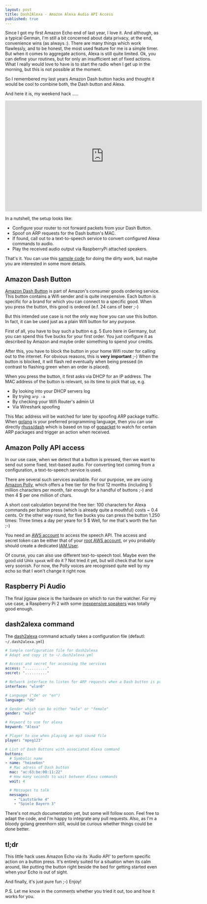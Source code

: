 ```yaml
---
layout: post
title: Dash2Alexa - Amazon Alexa Audio API Access
published: true
---
```

Since I got my first Amazon Echo end of last year, I love it.
And although, as a typical German, I'm still a bit concerned about data privacy, at the end, convenience wins (as always :).
There are many things which work flawlessly, and to be honest, the most used feature for me is a simple timer.
But when it comes to aggregate actions, Alexa is still quite limited.
Ok, you can define your routines, but for only an insufficient set of fixed actions.
What I really would love to have is to start the radio when I get up in the morning, but this is not possible at the moment.

So I remembered my last years Amazon Dash button hacks and thought it would be cool to combine both, the Dash button and Alexa.

And here it is, my weekend hack .....

<!-- more -->

<iframe src="https://player.vimeo.com/video/259570045?byline=0&portrait=0" width="640" height="360" frameborder="0" webkitallowfullscreen mozallowfullscreen allowfullscreen></iframe>

In a nutshell, the setup looks like:

* Configure your router to not forward packets from your Dash Button.
* Spoof on ARP requests for the Dash button's MAC.
* If found, call out to a text-to-speech service to convert configured Alexa commands to audio.
* Play the received audio output via RaspberryPi attached speakers.

That's it.
You can use this [sample code](https://github.com/rhuss/dash2alexa) for doing the dirty work, but maybe you are interested in some more details.

## Amazon Dash Button

[Amazon Dash Button](https://en.wikipedia.org/wiki/Amazon_Dash) is part of Amazon's consumer goods ordering service.
This button contains a Wifi sender and is quite inexpensive.
Each button is specific for a brand for which you can connect to a specific good.
When you press the button, this good is ordered (e.f. 24 cans of beer ;-)

But this intended use case is not the only way how you can use this button.
In fact, it can be used just as a plain Wifi button for any purpose.

First of all, you have to buy such a button e.g. 5 Euro here in Germany, but you can spend this five bucks for your first order.
You just configure it as described by Amazon and maybe order something to spend your credits.

After this, you have to block the button in your home Wifi router for calling out to the internet.
For obvious reasons, this is **very important** ;-)
When the button is blocked, it will flash red eventually when being pressed (in contrast to flashing green when an order is placed).

When you press the button, it first asks via DHCP for an IP address.
The MAC address of the button is relevant, so its time to pick that up, e.g.

* By looking into your DHCP servers log
* By trying `arp -a`
* By checking your Wifi Router's admin UI
* Via Wireshark spoofing

This Mac address  will be watched for later by spoofing ARP package traffic.
When [golang](https://golang.org) is your preferred programming language, then you can use directly [rhuss/dash](https://github.com/rhuss/dash) which is based on top of [gopacket](https://github.com/google/gopacket) to watch for certain ARP packages and trigger an action when received.

## Amazon Polly API access

In our use case, when we detect that a button is pressed, then we want to send out some fixed, text-based audio.
For converting text coming from a configuration, a text-to-speech service is used.

There are several such services available.
For our purpose, we are using [Amazon Polly](https://aws.amazon.com/polly/developers/?nc1=h_ls), which offers a free tier for the first 12 months (including 5 million characters per month, fair enough for a handful of buttons ;-) and then 4 $ per one million of chars.

A short cost calculation beyond the free tier: 100 characters for Alexa commands per button press (which is already quite a mouthful) costs ~ 0.4 cents.
Or the other way round, for five bucks you can press the button 1.250 times: Three times a day per yeare for 5 $
Well, for me that's worth the fun ;-)

You need an [AWS account](https://portal.aws.amazon.com/billing/signup) to access the speech API.
The access and secret token can be either that of your [root AWS account](https://console.aws.amazon.com/iam/home#/security_credential), or you probably should create a dedicated [IAM User](https://console.aws.amazon.com/iam/home#/users).

Of course, you can also use different text-to-speech tool.
Maybe even the good old Unix `speak` will do it ?
Not tried it yet, but will check that for sure very soonish.
For now, the Polly voices are recognised quite well by my echo so that I won't change it right now.

## Raspberry Pi Audio

The final jigsaw piece is the hardware on which to run the watcher.
For my use case, a Raspberry Pi 2 with some [inexpensive speakers](https://www.amazon.de/gp/product/B00JRW0M32/) was totally good enough.

## dash2alexa command

The [dash2alexa](https://github.com/rhuss/dash2alexa) command actually takes a configuration file (defautl: `~/.dash2alexa.yml`)

```yaml
# Sample configuration file for dash2alexa
# Adapt and copy it to ~/.dash2alexa.yml

# Access and secret for accessing the services
access: ".........."
secret: ".........."

# Network interface to listen for ARP requests when a Dash button is pressed
interface: "wlan0"

# Language ("de" or "en")
language: "de"

# Gender which can be either "male" or "female"
gender: "male"

# Keyword to use for alexa
keyword: "Alexa"

# Player to use when playing an mp3 sound file
player: "mpeg123"

# List of Dash Buttons with associated Alexa command
buttons:
  # Symbolic name
- name: "heineken"
  # Mac adress of Dash button
  mac: "ac:63:be:00:11:22"
  # How many seconds to wait between Alexa commands
  wait: 4

  # Messages to talk
  messages:
    - "Lautstärke 4"
    - "Spiele Bayern 3"
```

There's not much documentation yet, but some will follow soon.
Feel free to adapt the code, and I'm happy to integrate any pull requests.
Also, as I'm a bloody golang greenhorn still, would be curious whether things could be done better.

## tl;dr

This little hack uses Amazon Echo via its 'Audio API' to perform specific action on a button press.
It's entirely suited for a situation when its calm around, like putting the button right beside the bed for getting started even when your Echo is out of sight.

And finally, it's just pure fun ;-) Enjoy!


P.S. Let me know in the comments whether you tried it out, too and how it works for you.
